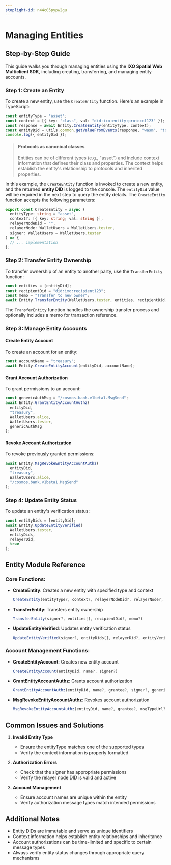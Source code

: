 ```yaml
---
stoplight-id: n44c05pypw2gu
---
```


# Managing Entities

## Step-by-Step Guide

This guide walks you through managing entities using the **IXO Spatial Web Multiclient SDK**, including creating, transferring, and managing entity accounts.

### Step 1: Create an Entity

To create a new entity, use the `CreateEntity` function. Here's an example in TypeScript:

```typescript
const entityType = "asset";
const context = [{ key: "class", val: "did:ixo:entity:protocol123" }];
const response = await Entity.CreateEntity(entityType, context);
const entityDid = utils.common.getValueFromEvents(response, "wasm", "token_id");
console.log({ entityDid });
```

<!-- theme: info -->

> #### Protocols as canonical classes
>
> Entities can be of different types (e.g., "asset") and include context information that defines their class and properties. The context helps establish the entity's relationship to protocols and inherited properties.

In this example, the `CreateEntity` function is invoked to create a new entity, and the returned **entity DID** is logged to 
the console. The `entityDid` value will be required in the next step to query the entity details.
The `CreateEntity` function accepts the following parameters:

```typescript
export const CreateEntity = async (
  entityType: string = "asset",
  context?: [{ key: string; val: string }],
  relayerNodeDid = "",
  relayerNode: WalletUsers = WalletUsers.tester,
  signer: WalletUsers = WalletUsers.tester
) => {
  // ... implementation
};
```

### Step 2: Transfer Entity Ownership

To transfer ownership of an entity to another party, use the `TransferEntity` function:

```typescript
const entities = [entityDid];
const recipientDid = "did:ixo:recipient123";
const memo = "Transfer to new owner";
await Entity.TransferEntity(WalletUsers.tester, entities, recipientDid, memo);
```

The `TransferEntity` function handles the ownership transfer process and optionally includes a memo for transaction reference.

### Step 3: Manage Entity Accounts

#### Create Entity Account
To create an account for an entity:

```typescript
const accountName = "treasury";
await Entity.CreateEntityAccount(entityDid, accountName);
```

#### Grant Account Authorization
To grant permissions to an account:

```typescript
const genericAuthMsg = "/cosmos.bank.v1beta1.MsgSend";
await Entity.GrantEntityAccountAuthz(
  entityDid,
  "treasury",
  WalletUsers.alice,
  WalletUsers.tester,
  genericAuthMsg
);
```

#### Revoke Account Authorization
To revoke previously granted permissions:

```typescript
await Entity.MsgRevokeEntityAccountAuthz(
  entityDid,
  "treasury",
  WalletUsers.alice,
  "/cosmos.bank.v1beta1.MsgSend"
);
```

### Step 4: Update Entity Status

To update an entity's verification status:

```typescript
const entityDids = [entityDid];
await Entity.UpdateEntityVerified(
  WalletUsers.tester,
  entityDids,
  relayerDid,
  true
);
```

## Entity Module Reference

### Core Functions:

- **CreateEntity**: Creates a new entity with specified type and context
  ```typescript
  CreateEntity(entityType?, context?, relayerNodeDid?, relayerNode?, signer?)
  ```

- **TransferEntity**: Transfers entity ownership
  ```typescript
  TransferEntity(signer?, entities[], recipientDid?, memo?)
  ```

- **UpdateEntityVerified**: Updates entity verification status
  ```typescript
  UpdateEntityVerified(signer?, entityDids[], relayerDid?, entityVerified?)
  ```

### Account Management Functions:

- **CreateEntityAccount**: Creates new entity account
  ```typescript
  CreateEntityAccount(entityDid, name?, signer?)
  ```

- **GrantEntityAccountAuthz**: Grants account authorization
  ```typescript
  GrantEntityAccountAuthz(entityDid, name?, grantee?, signer?, genericAuthMsg?)
  ```

- **MsgRevokeEntityAccountAuthz**: Revokes account authorization
  ```typescript
  MsgRevokeEntityAccountAuthz(entityDid, name?, grantee?, msgTypeUrl?, signer?)
  ```

## Common Issues and Solutions

1. **Invalid Entity Type**
   - Ensure the entityType matches one of the supported types
   - Verify the context information is properly formatted

2. **Authorization Errors**
   - Check that the signer has appropriate permissions
   - Verify the relayer node DID is valid and active

3. **Account Management**
   - Ensure account names are unique within the entity
   - Verify authorization message types match intended permissions

## Additional Notes

- Entity DIDs are immutable and serve as unique identifiers
- Context information helps establish entity relationships and inheritance
- Account authorizations can be time-limited and specific to certain message types
- Always verify entity status changes through appropriate query mechanisms
